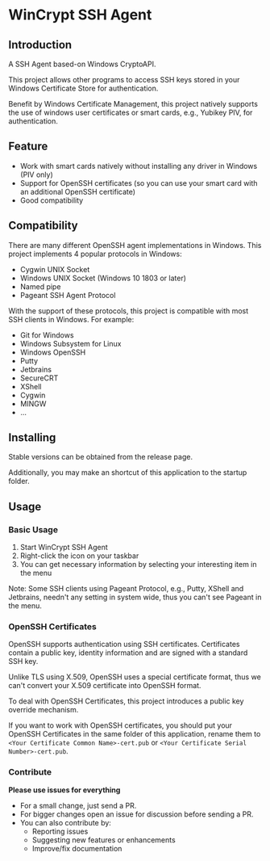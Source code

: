 # WinCrypt SSH Agent

## Introduction

A SSH Agent based-on Windows CryptoAPI.

This project allows other programs to access SSH keys stored in your Windows Certificate Store for authentication.

Benefit by Windows Certificate Management, this project natively supports the use of windows user certificates or smart cards, e.g., Yubikey PIV, for authentication.

## Feature

* Work with smart cards natively without installing any driver in Windows (PIV only)
* Support for OpenSSH certificates (so you can use your smart card with an additional OpenSSH certificate)
* Good compatibility

## Compatibility

There are many different OpenSSH agent implementations in Windows. This project implements 4 popular protocols in Windows:

* Cygwin UNIX Socket
* Windows UNIX Socket (Windows 10 1803 or later)
* Named pipe
* Pageant SSH Agent Protocol

With the support of these protocols, this project is compatible with most SSH clients in Windows. For example:

* Git for Windows
* Windows Subsystem for Linux
* Windows OpenSSH
* Putty
* Jetbrains
* SecureCRT
* XShell
* Cygwin
* MINGW
* ...

## Installing

Stable versions can be obtained from the release page. 

Additionally, you may make an shortcut of this application to the startup folder.

## Usage

### Basic Usage

1. Start WinCrypt SSH Agent
2. Right-click the icon on your taskbar
3. You can get necessary information by selecting your interesting item in the menu

Note: Some SSH clients using Pageant Protocol, e.g., Putty, XShell and Jetbrains, needn't any setting in system wide, thus you can't see Pageant in the menu.

### OpenSSH Certificates

OpenSSH supports authentication using SSH certificates. Certificates contain a public key, identity information and are signed with a standard SSH key.

Unlike TLS using X.509, OpenSSH uses a special certificate format, thus we can't convert your X.509 certificate into OpenSSH format.

To deal with OpenSSH Certificates, this project introduces a public key override mechanism.

If you want to work with OpenSSH certificates, you should put your OpenSSH Certificates in the same folder of this application, rename them to `<Your Certificate Common Name>-cert.pub` or `<Your Certificate Serial Number>-cert.pub`.

### Contribute

**Please use issues for everything**

- For a small change, just send a PR.
- For bigger changes open an issue for discussion before sending a PR.
- You can also contribute by:
  - Reporting issues
  - Suggesting new features or enhancements
  - Improve/fix documentation

